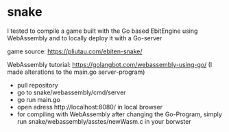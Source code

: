 # snake
I tested to compile a game built with the Go based EbitEngine using WebAssembly and to locally deploy it with a Go-server


game source: https://pliutau.com/ebiten-snake/

WebAssembly tutorial: https://golangbot.com/webassembly-using-go/ 
(I made alterations to the main.go server-program)

- pull repository
- go to snake/webassembly/cmd/server
- go run main.go
- open adress http://localhost:8080/ in local browser
- for compiling with WebAssembly after changing the Go-Program, simply run snake/webassembly/asstes/newWasm.c in your borwster

